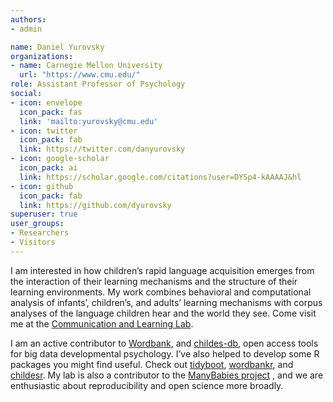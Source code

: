 ```yaml
---
authors:
- admin

name: Daniel Yurovsky
organizations:
- name: Carnegie Mellon University
  url: "https://www.cmu.edu/"
role: Assistant Professor of Psychology
social:
- icon: envelope
  icon_pack: fas
  link: 'mailto:yurovsky@cmu.edu'
- icon: twitter
  icon_pack: fab
  link: https://twitter.com/danyurovsky
- icon: google-scholar
  icon_pack: ai
  link: https://scholar.google.com/citations?user=DYSp4-kAAAAJ&hl
- icon: github
  icon_pack: fab
  link: https://github.com/dyurovsky
superuser: true
user_groups:
- Researchers
- Visitors
---
```


I am interested in how children’s rapid language acquisition emerges from the interaction of their learning mechanisms and the structure of their learning environments. My work combines behavioral and computational analysis of infants’, children’s, and adults’ learning mechanisms with corpus analyses of the language children hear and the world they see. Come visit me at the [Communication and Learning Lab](https://callab.github.io/).

I am an active contributor to [Wordbank](https://wordbank.stanford.edu/), and [childes-db](http://childes-db.stanford.edu/), open access tools for big data developmental psychology. I’ve also helped to develop some R packages you might find useful. Check out [tidyboot](https://github.com/langcog/tidyboot), [wordbankr](https://github.com/langcog/wordbankr), and [childesr](https://github.com/langcog/childesr). My lab is also a contributor to the [ManyBabies project](https://manybabies.github.io/) , and we are enthusiastic about reproducibility and open science more broadly.
